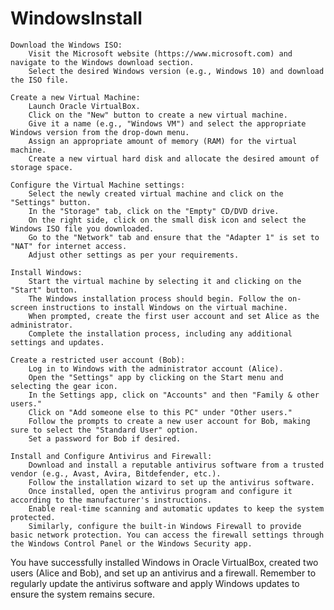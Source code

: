 # WindowsInstall


    Download the Windows ISO:
        Visit the Microsoft website (https://www.microsoft.com) and navigate to the Windows download section.
        Select the desired Windows version (e.g., Windows 10) and download the ISO file.

    Create a new Virtual Machine:
        Launch Oracle VirtualBox.
        Click on the "New" button to create a new virtual machine.
        Give it a name (e.g., "Windows VM") and select the appropriate Windows version from the drop-down menu.
        Assign an appropriate amount of memory (RAM) for the virtual machine.
        Create a new virtual hard disk and allocate the desired amount of storage space.

    Configure the Virtual Machine settings:
        Select the newly created virtual machine and click on the "Settings" button.
        In the "Storage" tab, click on the "Empty" CD/DVD drive.
        On the right side, click on the small disk icon and select the Windows ISO file you downloaded.
        Go to the "Network" tab and ensure that the "Adapter 1" is set to "NAT" for internet access.
        Adjust other settings as per your requirements.

    Install Windows:
        Start the virtual machine by selecting it and clicking on the "Start" button.
        The Windows installation process should begin. Follow the on-screen instructions to install Windows on the virtual machine.
        When prompted, create the first user account and set Alice as the administrator.
        Complete the installation process, including any additional settings and updates.

    Create a restricted user account (Bob):
        Log in to Windows with the administrator account (Alice).
        Open the "Settings" app by clicking on the Start menu and selecting the gear icon.
        In the Settings app, click on "Accounts" and then "Family & other users."
        Click on "Add someone else to this PC" under "Other users."
        Follow the prompts to create a new user account for Bob, making sure to select the "Standard User" option.
        Set a password for Bob if desired.

    Install and Configure Antivirus and Firewall:
        Download and install a reputable antivirus software from a trusted vendor (e.g., Avast, Avira, Bitdefender, etc.).
        Follow the installation wizard to set up the antivirus software.
        Once installed, open the antivirus program and configure it according to the manufacturer's instructions.
        Enable real-time scanning and automatic updates to keep the system protected.
        Similarly, configure the built-in Windows Firewall to provide basic network protection. You can access the firewall settings through the Windows Control Panel or the Windows Security app.

You have successfully installed Windows in Oracle VirtualBox, created two users (Alice and Bob), and set up an antivirus and a firewall. Remember to regularly update the antivirus software and apply Windows updates to ensure the system remains secure.

